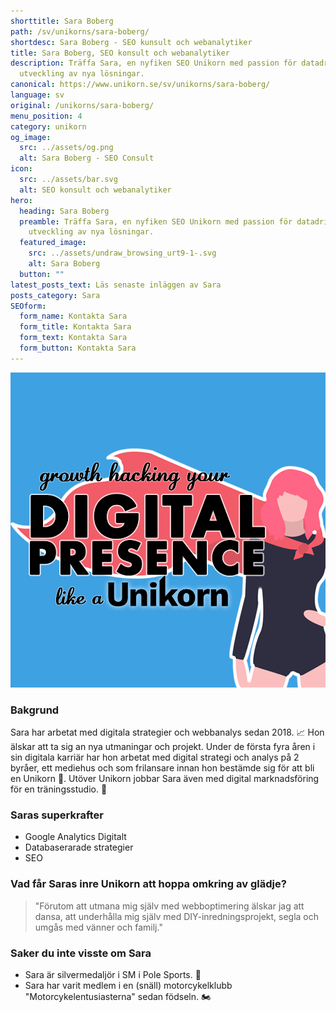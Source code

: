 ```yaml
---
shorttitle: Sara Boberg
path: /sv/unikorns/sara-boberg/
shortdesc: Sara Boberg - SEO kunsult och webanalytiker
title: Sara Boberg, SEO konsult och webanalytiker
description: Träffa Sara, en nyfiken SEO Unikorn med passion för datadriven
  utveckling av nya lösningar.
canonical: https://www.unikorn.se/sv/unikorns/sara-boberg/
language: sv
original: /unikorns/sara-boberg/
menu_position: 4
category: unikorn
og_image:
  src: ../assets/og.png
  alt: Sara Boberg - SEO Consult
icon:
  src: ../assets/bar.svg
  alt: SEO konsult och webanalytiker
hero:
  heading: Sara Boberg
  preamble: Träffa Sara, en nyfiken SEO Unikorn med passion för datadriven
    utveckling av nya lösningar.
  featured_image:
    src: ../assets/undraw_browsing_urt9-1-.svg
    alt: Sara Boberg
  button: ""
latest_posts_text: Läs senaste inläggen av Sara
posts_category: Sara
SEOform:
  form_name: Kontakta Sara
  form_title: Kontakta Sara
  form_text: Kontakta Sara
  form_button: Kontakta Sara
---
```

![Sara Boberg](../assets/og.png)

### B﻿akgrund

Sara har arbetat med digitala strategier och webbanalys sedan 2018. 📈 Hon älskar att ta sig an nya utmaningar och projekt. Under de första fyra åren i sin digitala karriär har hon arbetat med digital strategi och analys på 2 byråer, ett mediehus och som frilansare innan hon bestämde sig för att bli en Unikorn 🦄. Utöver Unikorn jobbar Sara även med digital marknadsföring för en träningsstudio. 🤸

### Saras superkrafter

* Google Analytics Digitalt
* Databaserarade strategier
* SEO  

### Vad får Saras inre Unikorn att hoppa omkring av glädje?

> "Förutom att utmana mig själv med webboptimering älskar jag att dansa, att underhålla mig själv med DIY-inredningsprojekt, segla och umgås med vänner och familj."

### Saker du inte visste om Sara

* Sara är silvermedaljör i SM i Pole Sports. 🥈  
* Sara har varit medlem i en (snäll) motorcykelklubb "Motorcykelentusiasterna" sedan födseln. 🏍️